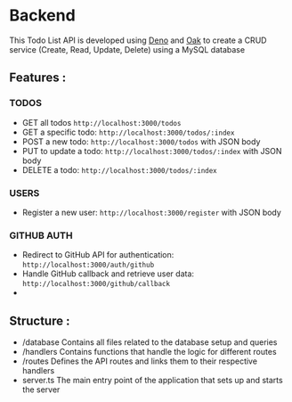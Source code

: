 # Backend

This Todo List API is developed using [Deno](https://deno.com/) and [Oak](https://deno.land/x/oak@v6.5.0) to create a CRUD service (Create, Read, Update, Delete) using a MySQL database

## Features : 
### TODOS
- GET all todos `http://localhost:3000/todos`
- GET a specific todo: `http://localhost:3000/todos/:index`
- POST a new todo: `http://localhost:3000/todos` with JSON body
- PUT to update a todo: `http://localhost:3000/todos/:index` with JSON body
- DELETE a todo: `http://localhost:3000/todos/:index`
### USERS
- Register a new user: `http://localhost:3000/register` with JSON body
### GITHUB AUTH
- Redirect to GitHub API for authentication: `http://localhost:3000/auth/github`
- Handle GitHub callback and retrieve user data: `http://localhost:3000/github/callback`
- 
## Structure :
- /database
Contains all files related to the database setup and queries
- /handlers
Contains functions that handle the logic for different routes
- /routes
Defines the API routes and links them to their respective handlers
- server.ts
The main entry point of the application that sets up and starts the server
